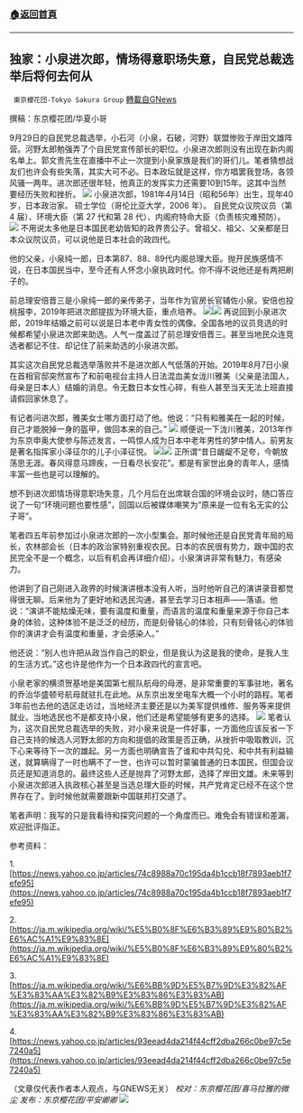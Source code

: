 ###  [:house:返回首頁](https://github.com/ourhimalayas/txt)
---


## 独家：小泉进次郎，情场得意职场失意，自民党总裁选举后将何去何从
` 東京櫻花団-Tokyo Sakura Group` [轉載自GNews](https://gnews.org/zh-hans/1572501/)

撰稿：东京樱花团/华夏小哥

9月29日的自民党总裁选举，小石河（小泉，石破，河野）联盟惨败于岸田文雄阵营。河野太郎勉强弄了个自民党宣传部长的职位。小泉进次郎则没有出现在新内阁名单上。郭文贵先生在直播中不止一次提到小泉家族是我们的哥们儿。笔者猜想战友们也许会有些失落，其实大可不必。日本政坛就是这样，你方唱罢我登场，各领风骚一两年。进次郎还很年轻，他真正的发挥实力还需要10到15年。这其中当然要经历失败和挫折。
![](https://assets.gnews.org/wp-content/uploads/2021/10/image-65.png)
小泉进次郎，1981年4月14日（昭和56年）出生，现年40岁，日本政治家。 硕士学位（哥伦比亚大学，2006 年）。 自民党众议院议员（第 4 届）、环境大臣（第 27 代和第 28 代）、内阁府特命大臣（负责核灾难预防）。
![](https://assets.gnews.org/wp-content/uploads/2021/10/image-66.png)
不用说太多他是日本国民老幼皆知的政界贵公子。曾祖父、祖父、父亲都是日本众议院议员，可以说他是日本社会的政四代。

他的父亲，小泉纯一郎，日本第87、88、89代内阁总理大臣。抛开民族感情不说，在日本国民当中，至今还有人怀念小泉执政时代。你不得不说他还是有两把刷子的。

前总理安倍晋三是小泉纯一郎的亲传弟子，当年作为官房长官辅佐小泉。安倍也投桃报李，2019年把进次郎提拔为环境大臣，重点培养。
![](https://assets.gnews.org/wp-content/uploads/2021/10/image-67.png)![](https://assets.gnews.org/wp-content/uploads/2021/10/image-68.png)
再说回到小泉进次郎，2019年结婚之前可以说是日本老中青女性的偶像。全国各地的议员竞选的时候都希望小泉进次郎来助选。人气一度盖过了前总理安倍晋三。甚至当地民众连竞选者都记不住、却记住了前来助选的小泉进次郎。

其实这次自民党总裁选举落败并不是进次郎人气低落的开始。2019年8月7日小泉在首相官邸突然宣布了和前电视台主持人日法混血美女泷川雅美（父亲是法国人，母亲是日本人）结婚的消息。令无数日本女性心碎，有些人甚至当天无法上班直接请假回家休息了。

有记者问进次郎，雅美女士哪方面打动了他。他说：“只有和雅美在一起的时候，自己才能脱掉一身的盔甲，做回本来的自己。”
![](https://assets.gnews.org/wp-content/uploads/2021/10/image-69.png)
顺便说一下泷川雅美，2013年作为东京申奥大使参与陈述发言，一鸣惊人成为日本中老年男性的梦中情人。前男友是著名指挥家小泽征尔的儿子小泽征悦。
![](https://assets.gnews.org/wp-content/uploads/2021/10/image-70.png)![](https://assets.gnews.org/wp-content/uploads/2021/10/image-71.png)
正所谓“昔日龌龊不足夸，今朝放荡思无涯。春风得意马蹄疾，一日看尽长安花”。都是有家世出身的青年人，感情丰富一些也是可以理解的。

想不到进次郎情场得意职场失意，几个月后在出席联合国的环境会议时，随口答应说了一句“环境问题也要性感”，回国以后被媒体嘲笑为“原来是一位有名无实的公子哥”。

笔者四五年前参加过小泉进次郎的一次小型集会。那时候他还是自民党青年局的局长，农林部会长（日本的政治家特别重视农民。日本的农民很有势力，跟中国的农民完全不是一个概念，以后有机会再详细介绍）。小泉演讲非常有魅力，有感染力。

他讲到了自己刚进入政界的时候演讲根本没有人听，当时他听自己的演讲录音都觉得很无聊。后来他为了更好地和选民沟通，甚至去学习日本相声——落语。他说：“演讲不能枯燥无味，要有温度和重量，而语言的温度和重量来源于你自己本身的体验，这种体验不是泛泛的经历，而是刻骨铭心的体验，只有刻骨铭心的体验你的演讲才会有温度和重量，才会感染人。”

他还说：“别人也许把从政当作自己的职业，但是我认为这是我的使命，是我人生的生活方式。”这也许是他作为一个日本政四代的宣言吧。

小泉老家的横须贺基地是美国第七舰队航母的母港，是非常重要的军事驻地，著名的乔治华盛顿号航母就驻扎在此地。从东京出发坐电车大概一个小时的路程。笔者3年前也去他的选区走访过，当地经济主要还是以为美军提供维修、服务等来提供就业。当地选民也不是都支持小泉，他们还是希望能够有更多的选择。
![](https://assets.gnews.org/wp-content/uploads/2021/10/image-72.png)
笔者认为，这次自民党总裁选举的失败，对小泉来说是一件好事，一方面他应该反省一下自己支持的候选人河野太郎的方向和提倡的政策是否正确，从挫折中吸取教训，沉下心来等待下一次的雄起。另一方面也明确宣告了谁和中共勾兑、和中共有利益输送，就算瞒得了一时也瞒不了一世，也许可以暂时蒙骗普通的日本国民，但国会议员还是知道消息的。最终这些人还是抛弃了河野太郎，选择了岸田文雄。未来等到小泉进次郎进入执政核心甚至是当选总理大臣的时候，共产党肯定已经不在这个世界存在了。到时候他就需要跟新中国联邦打交道了。

笔者声明：我写的只是我看待和探究问题的一个角度而已。难免会有错误和差漏，欢迎批评指正。

参考资料：

1.[https://news.yahoo.co.jp/articles/74c8988a70c195da4b1ccb18f7893aeb1f7efe95](https://news.yahoo.co.jp/articles/74c8988a70c195da4b1ccb18f7893aeb1f7efe95)

2.[https://ja.m.wikipedia.org/wiki/%E5%B0%8F%E6%B3%89%E9%80%B2%E6%AC%A1%E9%83%8E](https://ja.m.wikipedia.org/wiki/%E5%B0%8F%E6%B3%89%E9%80%B2%E6%AC%A1%E9%83%8E)

3.[https://ja.m.wikipedia.org/wiki/%E6%BB%9D%E5%B7%9D%E3%82%AF%E3%83%AA%E3%82%B9%E3%83%86%E3%83%AB](https://ja.m.wikipedia.org/wiki/%E6%BB%9D%E5%B7%9D%E3%82%AF%E3%83%AA%E3%82%B9%E3%83%86%E3%83%AB)

4.[https://news.yahoo.co.jp/articles/93eead4da214f44cff2dba266c0be97c5e7240a5](https://news.yahoo.co.jp/articles/93eead4da214f44cff2dba266c0be97c5e7240a5)

（文章仅代表作者本人观点，与GNEWS无关）
*校对：东京樱花团/喜马拉雅的微尘
发布：东京樱花团/平安卿卿*
![](https://assets.gnews.org/wp-content/uploads/2021/10/image0-1-18-4.png)
